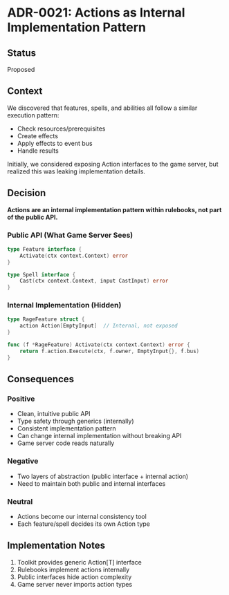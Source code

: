 # ADR-0021: Actions as Internal Implementation Pattern

## Status
Proposed

## Context

We discovered that features, spells, and abilities all follow a similar execution pattern:
- Check resources/prerequisites
- Create effects
- Apply effects to event bus
- Handle results

Initially, we considered exposing Action interfaces to the game server, but realized this was leaking implementation details.

## Decision

**Actions are an internal implementation pattern within rulebooks, not part of the public API.**

### Public API (What Game Server Sees)
```go
type Feature interface {
    Activate(ctx context.Context) error
}

type Spell interface {
    Cast(ctx context.Context, input CastInput) error
}
```

### Internal Implementation (Hidden)
```go
type RageFeature struct {
    action Action[EmptyInput]  // Internal, not exposed
}

func (f *RageFeature) Activate(ctx context.Context) error {
    return f.action.Execute(ctx, f.owner, EmptyInput{}, f.bus)
}
```

## Consequences

### Positive
- Clean, intuitive public API
- Type safety through generics (internally)
- Consistent implementation pattern
- Can change internal implementation without breaking API
- Game server code reads naturally

### Negative
- Two layers of abstraction (public interface + internal action)
- Need to maintain both public and internal interfaces

### Neutral
- Actions become our internal consistency tool
- Each feature/spell decides its own Action type

## Implementation Notes

1. Toolkit provides generic Action[T] interface
2. Rulebooks implement actions internally
3. Public interfaces hide action complexity
4. Game server never imports action types